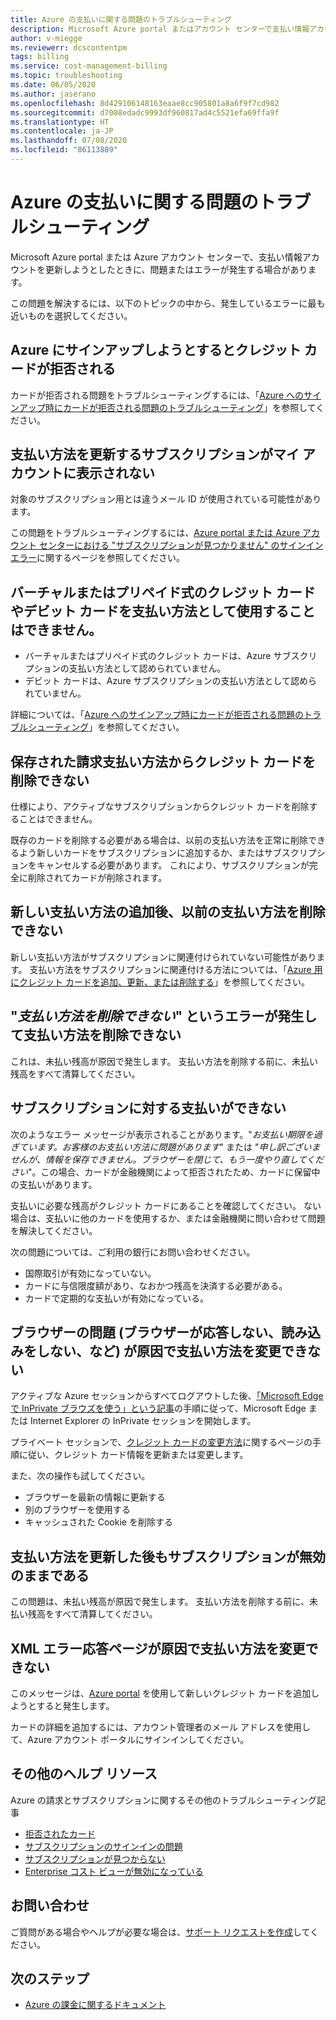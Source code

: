 ```yaml
---
title: Azure の支払いに関する問題のトラブルシューティング
description: Microsoft Azure portal またはアカウント センターで支払い情報アカウントを更新しようとしたときに発生する問題を解決します。
author: v-miegge
ms.reviewerr: dcscontentpm
tags: billing
ms.service: cost-management-billing
ms.topic: troubleshooting
ms.date: 06/05/2020
ms.author: jaserano
ms.openlocfilehash: 8d429106148163eaae8cc905801a8a6f9f7cd982
ms.sourcegitcommit: d7008edadc9993df960817ad4c5521efa69ffa9f
ms.translationtype: HT
ms.contentlocale: ja-JP
ms.lasthandoff: 07/08/2020
ms.locfileid: "86113889"
---
```

# <a name="troubleshoot-azure-payment-issues"></a>Azure の支払いに関する問題のトラブルシューティング

Microsoft Azure portal または Azure アカウント センターで、支払い情報アカウントを更新しようとしたときに、問題またはエラーが発生する場合があります。

この問題を解決するには、以下のトピックの中から、発生しているエラーに最も近いものを選択してください。

## <a name="my-credit-card-was-declined-when-i-tried-to-sign-up-for-azure"></a>Azure にサインアップしようとするとクレジット カードが拒否される

カードが拒否される問題をトラブルシューティングするには、「[Azure へのサインアップ時にカードが拒否される問題のトラブルシューティング](troubleshoot-declined-card.md)」を参照してください。

## <a name="unable-to-see-subscriptions-under-my-account-to-update-the-payment-method"></a>支払い方法を更新するサブスクリプションがマイ アカウントに表示されない

対象のサブスクリプション用とは違うメール ID が使用されている可能性があります。

この問題をトラブルシューティングするには、[Azure portal または Azure アカウント センターにおける "サブスクリプションが見つかりません" のサインイン エラー](no-subscriptions-found.md)に関するページを参照してください。

## <a name="unable-to-use-a-virtual-or-prepaid-credit-or-debit-card-as-a-payment-method"></a>バーチャルまたはプリペイド式のクレジット カードやデビット カードを支払い方法として使用することはできません。

*   バーチャルまたはプリペイド式のクレジット カードは、Azure サブスクリプションの支払い方法として認められていません。
*   デビット カードは、Azure サブスクリプションの支払い方法として認められていません。

詳細については、「[Azure へのサインアップ時にカードが拒否される問題のトラブルシューティング](troubleshoot-declined-card.md)」を参照してください。

## <a name="unable-to-remove-a-credit-card-from-a-saved-billing-payment-method"></a>保存された請求支払い方法からクレジット カードを削除できない

仕様により、アクティブなサブスクリプションからクレジット カードを削除することはできません。

既存のカードを削除する必要がある場合は、以前の支払い方法を正常に削除できるよう新しいカードをサブスクリプションに追加するか、またはサブスクリプションをキャンセルする必要があります。 これにより、サブスクリプションが完全に削除されてカードが削除されます。

## <a name="unable-to-delete-an-old-payment-method-after-adding-a-new-payment-method"></a>新しい支払い方法の追加後、以前の支払い方法を削除できない

新しい支払い方法がサブスクリプションに関連付けられていない可能性があります。 支払い方法をサブスクリプションに関連付ける方法については、「[Azure 用にクレジット カードを追加、更新、または削除する](change-credit-card.md)」を参照してください。

## <a name="unable-to-delete-a-payment-method-because-of-cannot-delete-payment-method-error"></a>"*支払い方法を削除できない*" というエラーが発生して支払い方法を削除できない

これは、未払い残高が原因で発生します。 支払い方法を削除する前に、未払い残高をすべて清算してください。

## <a name="unable-to-make-payment-for-a-subscription"></a>サブスクリプションに対する支払いができない

次のようなエラー メッセージが表示されることがあります。"*お支払い期限を過ぎています。お客様のお支払い方法に問題があります*" または "*申し訳ございませんが、情報を保存できません。ブラウザーを閉じて、もう一度やり直してください*"。この場合、カードが金融機関によって拒否されたため、カードに保留中の支払いがあります。

支払いに必要な残高がクレジット カードにあることを確認してください。 ない場合は、支払いに他のカードを使用するか、または金融機関に問い合わせて問題を解決してください。

次の問題については、ご利用の銀行にお問い合わせください。

- 国際取引が有効になっていない。
- カードに与信限度額があり、なおかつ残高を決済する必要がある。
- カードで定期的な支払いが有効になっている。

## <a name="unable-to-change-payment-method-because-of-browser-issues-browser-does-not-respond-does-not-load-and-so-on"></a>ブラウザーの問題 (ブラウザーが応答しない、読み込みをしない、など) が原因で支払い方法を変更できない

アクティブな Azure セッションからすべてログアウトした後、[「Microsoft Edge で InPrivate ブラウズを使う」という記事](https://support.microsoft.com/help/4026200/microsoft-edge-browse-inprivate)の手順に従って、Microsoft Edge または Internet Explorer の InPrivate セッションを開始します。

プライベート セッションで、[クレジット カードの変更方法](change-credit-card.md)に関するページの手順に従い、クレジット カード情報を更新または変更します。

また、次の操作も試してください。

- ブラウザーを最新の情報に更新する
- 別のブラウザーを使用する
- キャッシュされた Cookie を削除する

## <a name="my-subscription-is-still-disabled-after-updating-the-payment-method"></a>支払い方法を更新した後もサブスクリプションが無効のままである

この問題は、未払い残高が原因で発生します。 支払い方法を削除する前に、未払い残高をすべて清算してください。

## <a name="unable-to-change-payment-method-because-of-an-xml-error-response-page"></a>XML エラー応答ページが原因で支払い方法を変更できない

このメッセージは、[Azure portal](https://portal.azure.com/) を使用して新しいクレジット カードを追加しようとすると発生します。

カードの詳細を追加するには、アカウント管理者のメール アドレスを使用して、Azure アカウント ポータルにサインインしてください。

## <a name="additional-help-resources"></a>その他のヘルプ リソース

Azure の請求とサブスクリプションに関するその他のトラブルシューティング記事

- [拒否されたカード](troubleshoot-declined-card.md)
- [サブスクリプションのサインインの問題](troubleshoot-sign-in-issue.md)
- [サブスクリプションが見つからない](no-subscriptions-found.md)
- [Enterprise コスト ビューが無効になっている](enterprise-mgmt-grp-troubleshoot-cost-view.md)

## <a name="contact-us-for-help"></a>お問い合わせ

ご質問がある場合やヘルプが必要な場合は、[サポート リクエストを作成](https://ms.portal.azure.com/#blade/Microsoft_Azure_Support/HelpAndSupportBlade/newsupportrequest)してください。

## <a name="next-steps"></a>次のステップ

- [Azure の課金に関するドキュメント](../../billing/index.md)
